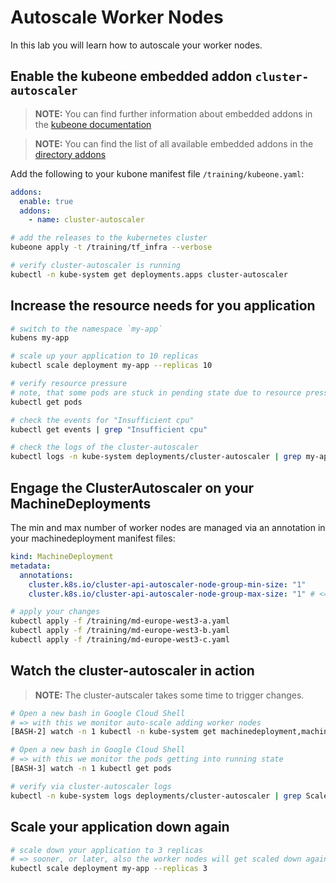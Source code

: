 # Autoscale Worker Nodes

In this lab you will learn how to autoscale your worker nodes.

## Enable the kubeone embedded addon `cluster-autoscaler`

>**NOTE:**
>You can find further information about embedded addons in the [kubeone documentation](https://docs.kubermatic.com/kubeone/main/guides/addons/#activate-embedded-addons)

>**NOTE:**
>You can find the list of all available embedded addons in the [directory addons](../kubeone_1.10.0_linux_amd64/addons/)

Add the following to your kubone manifest file `/training/kubeone.yaml`:

```yaml
addons:
  enable: true
  addons:    
    - name: cluster-autoscaler
```

```bash
# add the releases to the kubernetes cluster
kubeone apply -t /training/tf_infra --verbose

# verify cluster-autoscaler is running
kubectl -n kube-system get deployments.apps cluster-autoscaler 
```

## Increase the resource needs for you application

```bash
# switch to the namespace `my-app`
kubens my-app

# scale up your application to 10 replicas
kubectl scale deployment my-app --replicas 10

# verify resource pressure
# note, that some pods are stuck in pending state due to resource pressure
kubectl get pods

# check the events for "Insufficient cpu"
kubectl get events | grep "Insufficient cpu"

# check the logs of the cluster-autoscaler
kubectl logs -n kube-system deployments/cluster-autoscaler | grep my-app
```

## Engage the ClusterAutoscaler on your MachineDeployments

The min and max number of worker nodes are managed via an annotation in your machinedeployment manifest files:

```yaml
kind: MachineDeployment
metadata:
  annotations:
    cluster.k8s.io/cluster-api-autoscaler-node-group-min-size: "1"
    cluster.k8s.io/cluster-api-autoscaler-node-group-max-size: "1" # <= change this to 3
```

```bash
# apply your changes
kubectl apply -f /training/md-europe-west3-a.yaml
kubectl apply -f /training/md-europe-west3-b.yaml
kubectl apply -f /training/md-europe-west3-c.yaml
```

## Watch the cluster-autoscaler in action

>**NOTE:**
>The cluster-autscaler takes some time to trigger changes.

```bash
# Open a new bash in Google Cloud Shell
# => with this we monitor auto-scale adding worker nodes
[BASH-2] watch -n 1 kubectl -n kube-system get machinedeployment,machineset,machine,node

# Open a new bash in Google Cloud Shell
# => with this we monitor the pods getting into running state
[BASH-3] watch -n 1 kubectl get pods

# verify via cluster-autoscaler logs
kubectl -n kube-system logs deployments/cluster-autoscaler | grep Scale-up
```

## Scale your application down again

```bash
# scale down your application to 3 replicas
# => sooner, or later, also the worker nodes will get scaled down again
kubectl scale deployment my-app --replicas 3
```
